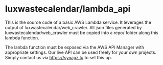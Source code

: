 # luxwastecalendar/lambda_api
This is the source code of a basic AWS Lambda service. It leverages the output of luxwastecalendar/web_crawler.
All json files generated by luxwastecalendar/web_crawler must be copied into a repo/ folder along this lambda function.

The lanbda function must be exposed via the AWS API Manager with appropriate settings. Our live API can be used freely for your own projects. Simply contact us via https://synapz.lu to set this up. 